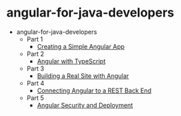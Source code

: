 # angular-for-java-developers

- angular-for-java-developers
  - Part 1
    - [Creating a Simple Angular App](https://livevideo.manning.com/module/114_1_1/angular-for-java-developers-creating-a-simple-angular-app/introduction/introduction)
  - Part 2
    - [Angular with TypeScript](https://www.manning.com/livevideo/angular-for-java-developers-typescript)
  - Part 3
    - [Building a Real Site with Angular](https://www.manning.com/livevideo/angular-for-java-developers-building-a-real-site)
  - Part 4
    - [Connecting Angular to a REST Back End](https://www.manning.com/livevideo/angular-for-java-developers-connecting-to-a-rest-back-end)
  - Part 5
    - [Angular Security and Deployment](https://www.manning.com/livevideo/angular-for-java-developers-security-and-deployment)



